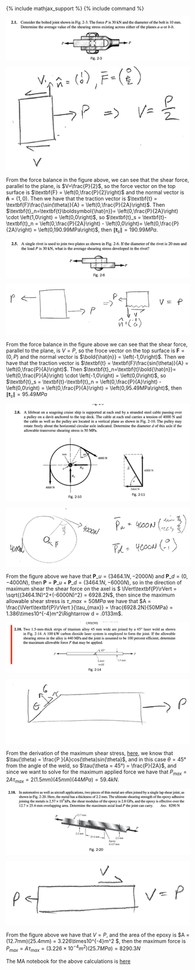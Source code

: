 {% include mathjax_support %}
{% include command %}


![](SPTraction1.png)

![](SPTraction6.png)

From the force balance in the figure above, we can see that the shear force, parallel to the plane, is $V=\frac{P}{2}$, so the force vector on the top surface is $\textbf{F} = \left(0,\frac{P}{2}\right)$ and the normal vector is $\boldsymbol{\hat{n}} = \left(1,0\right)$. Then we have that the traction vector is $\textbf{t} = \textbf{F}\frac{\sin(\theta)}{A} = \left(0,\frac{P}{2A}\right)$. Then $\textbf{t}_n=\textbf{t}\boldsymbol{\hat{n}}= \left(0,\frac{P}{2A}\right) \cdot \left(1,0\right) = \left(0,0\right)$, so $\textbf{t}_s = \textbf{t}-\textbf{t}_n = \left(0,\frac{P}{2A}\right) - \left(0,0\right)= \left(0,\frac{P}{2A}\right) = \left(0,190.99MPa\right)$, then $\lVert\textbf{t}_s \rVert = 190.99MPa$.

![](SPTraction2.png)

![](SPTraction7.png)


From the force balance in the figure above we can see that the shear force, parallel to the plane, is $V=P$, so the froce vector on the top surface is $\textbf{F} = \left(0,P\right)$ and the normal vector is $\bold{\hat{n}} = \left(-1,0\right)$. Then we have that the traction vector is $\textbf{t} = \textbf{F}\frac{sin(\theta)}{A} = \left(0,\frac{P}{A}\right)$. Then $\textbf{t}_n=\textbf{t}\bold{\hat{n}}= \left(0,\frac{P}{A}\right) \cdot \left(-1,0\right) = \left(0,0\right)$, so $\textbf{t}_s = \textbf{t}-\textbf{t}_n = \left(0,\frac{P}{A}\right) -\left(0,0\right) = \left(0,\frac{P}{A}\right) = \left(0,95.49MPa\right)$, then $\lVert\textbf{t}_s \rVert = 95.49MPa$

![](SPTraction3.png)

![](SPTraction8.png)

From the figure above we have that $\textbf{P}\_u = \left(3464.1N, -2000N \right)$ and $\textbf{P}\_d = \left(0, -4000N \right)$, then $\textbf{P} = \textbf{P}\_u+\textbf{P}\_d = \left(3464.1N, -6000N \right)$, so in the direction of maximum shear the shear force on the axel is $ \lVert\textbf{P}\rVert = \sqrt{(3464.1N)^2+(-6000N)^2} = 6928.2N$, then since the maximum allowable shear stress is $\tau\_{max} = 50MPa$ we have that $A = \frac{\lVert\textbf{P}\rVert 
}{\tau_{max}} = \frac{6928.2N}{50MPa} = 1.386\times10^{-4}m^2\Rightarrow d = .0133m$.

![](SPTraction4.png)

![](SPTraction9.png)

From the derivation of the maximum shear stress, [here](./Max.md), we know that $\tau(\theta) = \frac{P }{A}cos(\theta)sin(\theta)$, and in this case $\theta = 45°$ from the angle of the weld, so $\tau(\theta = 45°) = \frac{P}{2A}$, and since we want to solve for the maximum applied force we have that $P_{max} = 2A\tau_{max} = 2(1.5mm)(45mm)(44MPa) = 59.4kN$. 



![](SPTraction5.png)

![](SPTraction10.png)

From the figure above we have that $V = P$, and the area of the epoxy is $A = (12.7mm)(25.4mm) = 3.226\times10^{-4}m^2 $, then the maximum force is $P_{max} = A\tau_{max} =(3.226\times10^{-4}m^2)(25.7MPa) = 8290.3N$







The MA notebook for the above calculations is [here](./WFiles/Examples.nb)